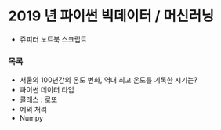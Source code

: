 # 2019 년 파이썬 빅데이터 / 머신러닝 
* 쥬피터 노트북 스크립트
### 목록
- 서울의 100년간의 온도 변화, 역대 최고 온도를 기록한 시기는?
- 파이썬 데이터 타입
- 클래스 : 로또 
- 예외 처리
- Numpy
